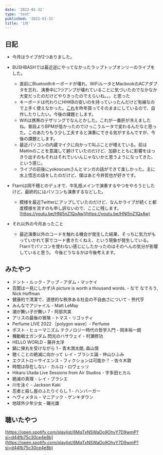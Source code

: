 ```yaml
---
date: '2022-01-31'
type: 'text'
published: '2021-01-31'
title: '1月'
---
```


## 日記

- 今月はライブが2つありました。
- BUSHBASHでは最近逆にやってなかったラップトップオンリーのライブをした。
    - 直前にBluetoothキーボードが壊れ、WiFiルータとMacbookのACアダプタを忘れ、演奏中に1つアンプが壊れていることに気づいたのでなかなか大変だったのだけどやりきったのでえらいね。。。と思った
    - キーボードは代わりにHHKBの安いのを持っていったんだけど有線なので上手く使えなかった。[これ](https://shop.yushakobo.jp/products/ble-micro-pro)を昨年買ってそのままにしているので、自作したりしたい。今後の課題とします。
    - Wifiは携帯のテザリングでなんとかした。これが一番肝が冷えましたね。普段よりBPMが低かったのでけっこうルータで変わるんだなと思った。このあたりもう少し工夫すると演奏にできる気がするんですが、今後の課題とします。
    - 最近パソコンの内蔵マイクに向かって叫ぶことが増えている。前はMattinのことを意識して避けていたのだけど、加齢とともに影響をはっきり出すのもそれはそれでいいんじゃないかと思うようになってきた、という感じ。
    - ライブの前後にyokoscumさんとマンガの話ができて楽しかった。主に水上悟志の話をしたのだけど、僕はあと今井哲也が好きです。
- Ftarriは岡千穂とのデュオで、牛乳瓶メインで演奏するやつをやろうとしたけど、最終的にはパソコンも演奏するなどした。
    - 模様を最近Twitterにアップしていたのだけど、なんかライブが続くと都度模様を流すのも申し訳ないので、ここに残します。    
    [https://youtu.be/HNl5nZ1QxAw](https://youtu.be/HNl5nZ1QxAw)


- それ以外の今月あったこと
    - 最近演奏以外のコードを触れる機会が発生した結果、そっちに気力がもっていかれて家でコード書きたくねえ、という現象が発生している。
    Ftarriでパソコンを使わない感じにしたかったのはそのへんの気分が影響していると思う。
    今後どうなるかは今後考えます。

## みたやつ

- ドント・ルック・アップ - アダム・マッケイ
- 百聞は一見にしかず/A picture is worth a thousand words. - なで なでろう, Nick Hoffman
- 健康的で清潔で、道徳的な秩序ある社会の不自由さについて - 熊代亨
- みんなでアジャイル - Matt LeMay
- 潮が舞い子が舞い 7 - 阿部共実
- アリスの最後の冒険 - トマス・リゴッティ
- Perfume LIVE 2022 ［polygon wave］- Perfume
- ポスト・ヒューマニズム テクノロジー時代の哲学入門 - 岡本裕一朗
- 機動戦士ガンダム 閃光のハサウェイ - 村瀬修功
- HELLO WORLD - 藤井太洋
- 鍋に弾丸を受けながら 1 - 青木潤太朗, 森山慎
- 聴くことの絶滅に向かって レイ・ブラシエ論 - 仲山ひふみ
- エクストロ＝サイエンス・フィクションは可能か？ - 佐々木敦
- 時間は存在しない - カルロ・ロヴェッリ
- Hikaru Utada Live Sessions from Air Studios - 宇多田ヒカル
- 絶滅の真理 - レイ・ブラシエ
- 川を泳ぐ - Jackson Kaki
- 忍者と殺し屋のふたりぐらし 1 - ハンバーガー
- ヘヴィメタル・マニアック - ゲンキダウン
- 地球外少年少女 - 磯光雄

## 聴いたやつ

[https://open.spotify.com/playlist/6MqTxNSWaDo9OhvY7D9wmP?si=d44fb75c30ce4e8b](https://open.spotify.com/playlist/6MqTxNSWaDo9OhvY7D9wmP?si=d44fb75c30ce4e8b)
